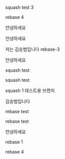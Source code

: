 squash test 3



rebase 4

안녕하세요

안녕하세요

저는 김승범입니다 rebase-3

안녕하세요

squash test

squash test

squash 1
테스트용 브랜치

김승범입니다

rebase test

rebase test

안녕하세요

rebase 1

rebase 4
